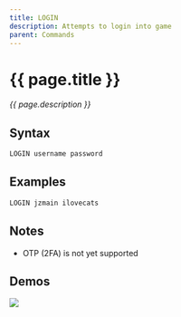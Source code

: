 ```yaml
---
title: LOGIN
description: Attempts to login into game
parent: Commands
---
```


# {{ page.title }}

_{{ page.description }}_

## Syntax

```java
LOGIN username password 
```

## Examples

```java
LOGIN jzmain ilovecats
```

## Notes

- OTP (2FA) is not yet supported

## Demos

![](N/A)

